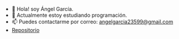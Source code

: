 - 👋 Hola! soy Ángel García.
- 🌱 Actualmente estoy estudiando programación.
- 📫 Puedes contactarme por correo: angelgarcia23599@gmail.com
- [Repositorio](https://angelgarciagarcia.github.io/angel.github.io/inicio.html)

<!---
angelgarcia23599/angelgarcia23599 is a ✨ special ✨ repository because its `README.md` (this file) appears on your GitHub profile.
You can click the Preview link to take a look at your changes.
- 👀 I’m interested in ...
- 💞️ I’m looking to collaborate on ...
--->
